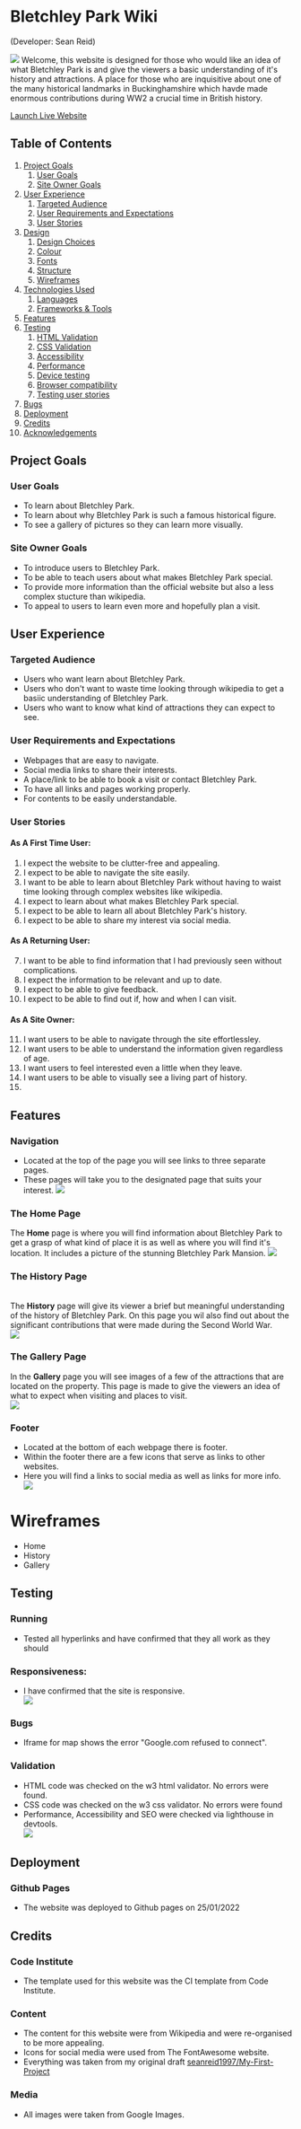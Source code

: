 # Bletchley Park Wiki
(Developer: Sean Reid)

<img src="docs/responsive.jpg">
Welcome, this website is designed for those who would like an idea of what Bletchley Park is and give the viewers a basic understanding of it's history and attractions. A place for those who are inquisitive about one of the many historical landmarks in Buckinghamshire which havde made enormous contributions during WW2 a crucial time in British history.

<a href="https://seanreid1997.github.io/code-institute-p1" target="_blank">Launch Live Website</a>

## Table of Contents

1. [Project Goals](#project-goals)
    1. [User Goals](#user-goals)
    2. [Site Owner Goals](#site-owner-goals)
2. [User Experience](#user-experience)
    1. [Targeted Audience](#targeted-audience)
    2. [User Requirements and Expectations](#user-requrements-and-expectations)
    3. [User Stories](#user-stories)
3. [Design](#design)
    1. [Design Choices](#design-choices)
    2. [Colour](#colours)
    3. [Fonts](#fonts)
    4. [Structure](#structure)
    5. [Wireframes](#wireframes)
4. [Technologies Used](#technologies-used)
    1. [Languages](#languages)
    2. [Frameworks & Tools](#frameworks-&-tools)
5. [Features](#features)
6. [Testing](#validation)
    1. [HTML Validation](#HTML-validation)
    2. [CSS Validation](#CSS-validation)
    3. [Accessibility](#accessibility)
    4. [Performance](#performance)
    5. [Device testing](#performing-tests-on-various-devices)
    6. [Browser compatibility](#browser-compatability)
    7. [Testing user stories](#testing-user-stories)
8. [Bugs](#Bugs)
9. [Deployment](#deployment)
10. [Credits](#credits)
11. [Acknowledgements](#acknowledgements)

## Project Goals

### User Goals

<ul>
<li>To learn about Bletchley Park.</li>
<li>To learn about why Bletchley Park is such a famous historical figure.</li>
<li>To see a gallery of pictures so they can learn more visually.</li>
</ul>

### Site Owner Goals

<ul>
<li>To introduce users to Bletchley Park.</li>
<li>To be able to teach users about what makes Bletchley Park special.</li>
<li>To provide more information than the official website but also a less complex stucture than wikipedia.</li>
<li>To appeal to users to learn even more and hopefully plan a visit.</li>
</ul>

## User Experience

### Targeted Audience

<ul>
<li>Users who want learn about Bletchley Park.</li>
<li>Users who don't want to waste time looking through wikipedia to get a basiic understanding of Bletchley Park.</li>
<li>Users who want to know what kind of attractions they can expect to see.</li>
</ul>

### User Requirements and Expectations

<ul>
<li>Webpages that are easy to navigate.</li>
<li>Social media links to share their interests.</li>
<li>A place/link to be able to book a visit or contact Bletchley Park.</li>
<li>To have all links and pages working properly.</li>
<li>For contents to be easily understandable.</li>
</ul>

### User Stories

#### As A First Time User:

1. I expect the website to be clutter-free and appealing.
2. I expect to be able to navigate the site easily.
3. I want to be able to learn about Bletchley Park without having to waist time looking through complex websites like wikipedia.
4. I expect to learn about what makes Bletchley Park special.
5. I expect to be able to learn all about Bletchley Park's history.
6. I expect to be able to share my interest via social media.

#### As A Returning User:

7. I want to be able to find information that I had previously seen without complications.
8. I expect the information to be relevant and up to date.
9. I expect to be able to give feedback.
10. I expect to be able to find out if, how and when I can visit.


#### As A Site Owner:

11. I want users to be able to navigate through the site effortlessley.
12. I want users to be able to understand the information given regardless of age.
13. I want users to feel interested even a little when they leave.
14. I want users to be able to visually see a living part of history.
15. 

## Features

### Navigation

<ul><li>Located at the top of the page you will see links to three separate pages.</li>
<li>These pages will take you to the designated page that suits your interest.
<img src="docs/nav.jpg"></li>
</ul>



### The Home Page


The <strong>Home</strong> page is where you will find information about Bletchley Park to get a grasp of what kind of place it is as well as where you will find it's location. It includes a picture of the stunning Bletchley Park Mansion.
<img src="docs/homepage.jpg">



### The History Page

<br>
The <strong>History</strong> page will give its viewer a brief but meaningful understanding of the history of Bletchley Park. On this page you wil also find out about the significant contributions that were made during the Second World War.<br>
<img src="docs/history.jpg">


### The Gallery Page

In the <strong>Gallery</strong> page you will see images of a few of the attractions that are located on the property. This page is made to give the viewers an idea of what to expect when visiting and places to visit.<br>
<img src="docs/gallery.jpg">


### Footer

<ul><li>Located at the bottom of each webpage there is footer.</li>
<li>Within the footer there are a few icons that serve as links to other websites.</li>
<li>Here you will find a links to social media as well as links for more info.</li>
<img src="docs/footer.jpg">
</ul>



# Wireframes
<ul>
<li>Home</li>
<li>History</li>
<li>Gallery</li></ul>

## Testing

### Running
<ul>
<li>Tested all hyperlinks and have confirmed that they all work as they should</li>
</ul>

### Responsiveness:
<ul>
<li>I have confirmed that the site is responsive.</li>
<img src="docs/responsive.jpg"></ul>

### Bugs
<ul><li>Iframe for map shows the error "Google.com refused to connect".</li></ul>


### Validation



<ul>
<li>HTML code was checked on the w3 html validator. No errors were found.</li>
<li>CSS code was checked on the w3 css validator. No errors were found</li>
<li>Performance, Accessibility and SEO were checked via lighthouse in devtools.<br>
<img src="docs/lighthouse2.jpg"></li>
</ul>



## Deployment

### Github Pages


<ul><li>The website was deployed to Github pages on 25/01/2022</li></ul>

## Credits

### Code Institute


<ul><li>The template used for this website was the CI template from Code Institute.
</li></ul>


### Content

<ul><li>The content for this website were from Wikipedia and were re-organised to be more appealing.</li>
<li>Icons for social media were used from The FontAwesome website.</li>
<li>Everything was taken from my original draft <a href="https://github.com/seanreid1997/My-First-Project" target="_blank">seanreid1997/My-First-Project</a></li></ul>


 ### Media 
 

<ul><li>All images were taken from Google Images.</li></ul>